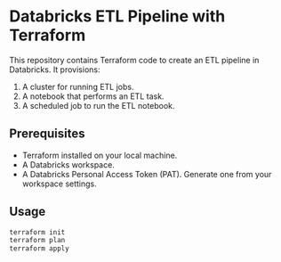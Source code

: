 # Databricks ETL Pipeline with Terraform

This repository contains Terraform code to create an ETL pipeline in Databricks. It provisions:

1. A cluster for running ETL jobs.
2. A notebook that performs an ETL task.
3. A scheduled job to run the ETL notebook.

## Prerequisites

- Terraform installed on your local machine.
- A Databricks workspace.
- A Databricks Personal Access Token (PAT). Generate one from your workspace settings.

## Usage

```sh
terraform init
terraform plan
terraform apply
```
